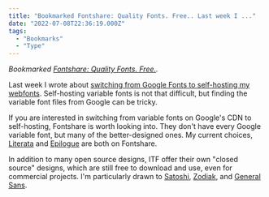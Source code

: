 ```yaml
---
title: "Bookmarked Fontshare: Quality Fonts. Free.. Last week I ..."
date: "2022-07-08T22:36:19.000Z"
tags: 
  - "Bookmarks"
  - "Type"
---
```


_Bookmarked [Fontshare: Quality Fonts. Free.](https://www.fontshare.com/)._

Last week I wrote about [switching from Google Fonts to self-hosting my webfonts](/posts/2022-these-webfonts-do-not-track-you.html). Self-hosting variable fonts is not that difficult, but finding the variable font files from Google can be tricky.

If you are interested in switching from variable fonts on Google's CDN to self-hosting, Fontshare is worth looking into. They don't have every Google variable font, but many of the better-designed ones. My current choices, [Literata](https://www.fontshare.com/fonts/literata/) and [Epilogue](https://www.fontshare.com/fonts/epilogue) are both on Fontshare.

In addition to many open source designs, ITF offer their own "closed source" designs, which are still free to download and use, even for commercial projects. I'm particularly drawn to [Satoshi](https://www.fontshare.com/fonts/satoshi), [Zodiak](https://www.fontshare.com/fonts/zodiak), and [General Sans](https://www.fontshare.com/fonts/general-sans).
